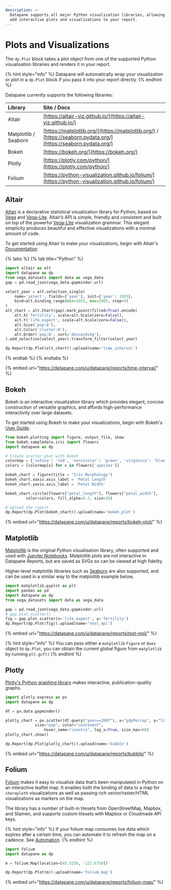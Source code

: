 ```yaml
---
description: >-
  Datapane supports all major Python visualization libraries, allowing you to
  add interactive plots and visualizations to your report.
---
```


# Plots and Visualizations

The `dp.Plot` block takes a plot object from one of the supported Python visualisation libraries and renders it in your report. 

{% hint style="info" %}
Datapane will automatically wrap your visualization or plot in a `dp.Plot` block if you pass it into your report directly.
{% endhint %}

Datapane currently supports the following libraries:

| Library | Site / Docs |
| :--- | :--- |
| Altair | [https://altair-viz.github.io/](https://altair-viz.github.io/) |
| Matplotlib / Seaborn | [https://matplotlib.org/](https://matplotlib.org/) / [https://seaborn.pydata.org/](https://seaborn.pydata.org/) |
| Bokeh | [https://bokeh.org/](https://bokeh.org/) |
| Plotly | [https://plotly.com/python/](https://plotly.com/python/) |
| Folium | [https://python-visualization.github.io/folium/](https://python-visualization.github.io/folium/) |

## Altair

[Altair](https://altair-viz.github.io/) is a declarative statistical visualization library for Python, based on [Vega](http://vega.github.io/vega) and [Vega-Lite](http://vega.github.io/vega-lite). Altair’s API is simple, friendly and consistent and built on top of the powerful [Vega-Lite](http://vega.github.io/vega-lite) visualization grammar. This elegant simplicity produces beautiful and effective visualizations with a minimal amount of code.

To get started using Altair to make your visualizations, begin with Altair's [Documentation](https://altair-viz.github.io/)

{% tabs %}
{% tab title="Python" %}
```python
import altair as alt
import datapane as dp
from vega_datasets import data as vega_data
gap = pd.read_json(vega_data.gapminder.url)

select_year = alt.selection_single(
    name='select', fields=['year'], init={'year': 1955},
    bind=alt.binding_range(min=1955, max=2005, step=5)
)
alt_chart = alt.Chart(gap).mark_point(filled=True).encode(
    alt.X('fertility', scale=alt.Scale(zero=False)),
    alt.Y('life_expect', scale=alt.Scale(zero=False)),
    alt.Size('pop:Q'),
    alt.Color('cluster:N'),
    alt.Order('pop:Q', sort='descending'),
).add_selection(select_year).transform_filter(select_year)

dp.Report(dp.Plot(alt_chart)).upload(name='time_interval')
```
{% endtab %}
{% endtabs %}

{% embed url="https://datapane.com/u/datapane/reports/time-interval/" %}

## Bokeh

Bokeh is an interactive visualization library which provides elegant, concise construction of versatile graphics, and affords high-performance interactivity over large datasets. 

To get started using Bokeh to make your visualizations, begin with Bokeh's [User Guide](https://docs.bokeh.org/en/latest/docs/user_guide.html#userguide).

```python
from bokeh.plotting import figure, output_file, show
from bokeh.sampledata.iris import flowers
import datapane as dp 

# Create scatter plot with Bokeh
colormap = {'setosa': 'red', 'versicolor': 'green', 'virginica': 'blue'}
colors = [colormap[x] for x in flowers['species']]

bokeh_chart = figure(title = "Iris Morphology")
bokeh_chart.xaxis.axis_label = 'Petal Length'
bokeh_chart.yaxis.axis_label = 'Petal Width'

bokeh_chart.circle(flowers["petal_length"], flowers["petal_width"],
         color=colors, fill_alpha=0.2, size=10)

# Upload the report
dp.Report(dp.Plot(bokeh_chart)).upload(name='bokeh_plot')
```

{% embed url="https://datapane.com/u/datapane/reports/bokeh-plot/" %}

## Matplotlib

[Matplotlib](https://matplotlib.org) is the original Python visualisation library, often supported and used with [Jupyter Notebooks](https://jupyter.org/). Matplotlib plots are not interactive in Datapane Reports, but are saved as SVGs so can be viewed at high fidelity.

Higher-level matplotlib libraries such as [Seaborn](https://seaborn.pydata.org/) are also supported, and can be used in a similar way to the matplotlib example below,

```python
import matplotlib.pyplot as plt
import pandas as pd
import datapane as dp
from vega_datasets import data as vega_data

gap = pd.read_json(vega_data.gapminder.url)
# gap.plot.scatter()
fig = gap.plot.scatter(x='life_expect', y='fertility')
dp.Report(dp.Plot(fig)).upload(name="test_mpl")
```

{% embed url="https://datapane.com/u/datapane/reports/test-mpl/" %}



{% hint style="info" %}
You can pass either a `matplotlib` `Figure` or `Axes` object to `dp.Plot`,  you can obtain the current global figure from `matplotlib` by running `plt.gcf()`
{% endhint %}

## Plotly

[Plotly's Python graphing library](https://plotly.com/python/) makes interactive, publication-quality graphs.

```python
import plotly.express as px
import datapane as dp

df = px.data.gapminder()

plotly_chart = px.scatter(df.query("year==2007"), x="gdpPercap", y="lifeExp",
	         size="pop", color="continent",
                 hover_name="country", log_x=True, size_max=60)
plotly_chart.show()

dp.Report(dp.Plot(plotly_chart)).upload(name='bubble')
```

{% embed url="https://datapane.com/u/datapane/reports/bubble/" %}

## Folium

[Folium](https://python-visualization.github.io/folium/) makes it easy to visualize data that’s been manipulated in Python on an interactive leaflet map. It enables both the binding of data to a map for `choropleth` visualizations as well as passing rich vector/raster/HTML visualizations as markers on the map.

The library has a number of built-in tilesets from OpenStreetMap, Mapbox, and Stamen, and supports custom tilesets with Mapbox or Cloudmade API keys. 

{% hint style="info" %}
If your folium map consumes live data which expires after a certain time, you can automate it to refresh the map on a cadence. See [Automation](../automation-with-github-actions.md).
{% endhint %}

```python
import folium
import datapane as dp 

m = folium.Map(location=[45.5236, -122.6750])

dp.Report(dp.Plot(m)).upload(name='folium_map')
```

{% embed url="https://datapane.com/u/datapane/reports/folium-map/" %}




